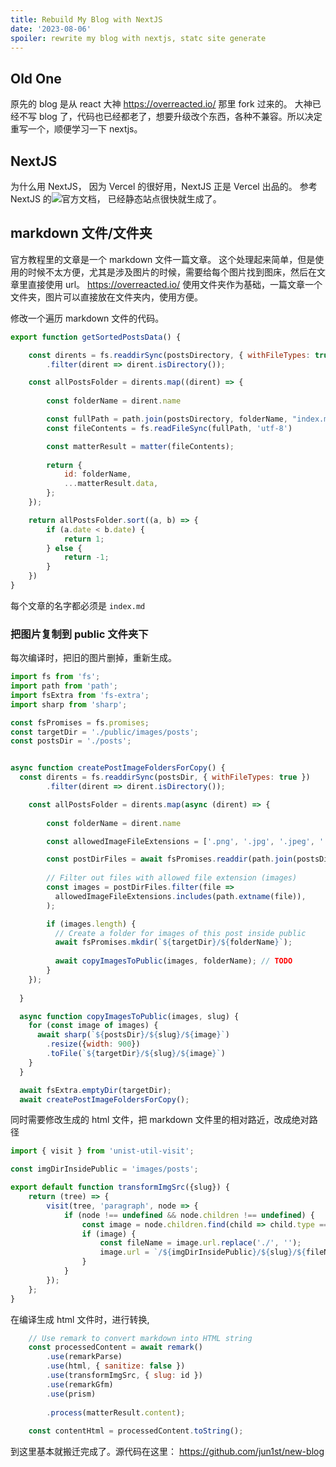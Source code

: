 ```yaml
---
title: Rebuild My Blog with NextJS
date: '2023-08-06'
spoiler: rewrite my blog with nextjs, statc site generate
---
```


## Old One
原先的 blog 是从 react 大神 https://overreacted.io/ 那里 fork 过来的。 大神已经不写 blog 了，代码也已经都老了，想要升级改个东西，各种不兼容。所以决定重写一个，顺便学习一下 nextjs。

## NextJS
为什么用 NextJS， 因为 Vercel 的很好用，NextJS 正是 Vercel 出品的。 参考 NextJS 的![官方文档](https://nextjs.org/docs/pages/building-your-application/rendering/static-site-generation)， 已经静态站点很快就生成了。

## markdown 文件/文件夹
官方教程里的文章是一个 markdown 文件一篇文章。 这个处理起来简单，但是使用的时候不太方便，尤其是涉及图片的时候，需要给每个图片找到图床，然后在文章里直接使用 url。  https://overreacted.io/ 使用文件夹作为基础，一篇文章一个文件夹，图片可以直接放在文件夹内，使用方便。

修改一个遍历 markdown 文件的代码。

```javascript
export function getSortedPostsData() {

    const dirents = fs.readdirSync(postsDirectory, { withFileTypes: true })
        .filter(dirent => dirent.isDirectory());

    const allPostsFolder = dirents.map((dirent) => {
        
        const folderName = dirent.name

        const fullPath = path.join(postsDirectory, folderName, "index.md");
        const fileContents = fs.readFileSync(fullPath, 'utf-8')

        const matterResult = matter(fileContents);
  
        return {
            id: folderName,
            ...matterResult.data,
        };
    });

    return allPostsFolder.sort((a, b) => {
        if (a.date < b.date) {
            return 1;
        } else {
            return -1;
        }
    })
}
```
每个文章的名字都必须是 `index.md`


### 把图片复制到 public 文件夹下

每次编译时，把旧的图片删掉，重新生成。

```javascript
import fs from 'fs';
import path from 'path';
import fsExtra from 'fs-extra';
import sharp from 'sharp';

const fsPromises = fs.promises;
const targetDir = './public/images/posts';
const postsDir = './posts';


async function createPostImageFoldersForCopy() {
  const dirents = fs.readdirSync(postsDir, { withFileTypes: true })
        .filter(dirent => dirent.isDirectory());

    const allPostsFolder = dirents.map(async (dirent) => {
        
        const folderName = dirent.name

        const allowedImageFileExtensions = ['.png', '.jpg', '.jpeg', '.gif'];

        const postDirFiles = await fsPromises.readdir(path.join(postsDir, folderName));
        
        // Filter out files with allowed file extension (images)
        const images = postDirFiles.filter(file =>
          allowedImageFileExtensions.includes(path.extname(file)),
        );

        if (images.length) {
          // Create a folder for images of this post inside public
          await fsPromises.mkdir(`${targetDir}/${folderName}`);
    
          await copyImagesToPublic(images, folderName); // TODO
        }
    });
    
  }

  async function copyImagesToPublic(images, slug) {
    for (const image of images) {
      await sharp(`${postsDir}/${slug}/${image}`)
        .resize({width: 900})
        .toFile(`${targetDir}/${slug}/${image}`)
    }
  }

  await fsExtra.emptyDir(targetDir);
  await createPostImageFoldersForCopy();
```

同时需要修改生成的 html 文件，把 markdown 文件里的相对路近，改成绝对路径

```javascript
import { visit } from 'unist-util-visit';

const imgDirInsidePublic = 'images/posts';

export default function transformImgSrc({slug}) {
    return (tree) => {
        visit(tree, 'paragraph', node => {
            if (node !== undefined && node.children !== undefined) {
                const image = node.children.find(child => child.type === 'image');
                if (image) {
                    const fileName = image.url.replace('./', '');
                    image.url = `/${imgDirInsidePublic}/${slug}/${fileName}`;
                }
            }
        });
    };
}
```

在编译生成 html 文件时，进行转换,

```javascript
    // Use remark to convert markdown into HTML string
    const processedContent = await remark()
        .use(remarkParse)
        .use(html, { sanitize: false })
        .use(transformImgSrc, { slug: id })
        .use(remarkGfm)
        .use(prism)
        
        .process(matterResult.content);
        
    const contentHtml = processedContent.toString();

```


到这里基本就搬迁完成了。源代码在这里： https://github.com/jun1st/new-blog